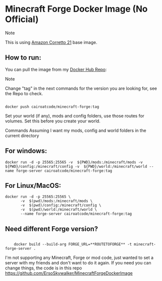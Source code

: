 # Minecraft Forge Docker Image (No Official)

> [!NOTE]
> This is using [Amazon Corretto 21](https://hub.docker.com/_/amazoncorretto) base image.

## How to run:

You can pull the image from my [Docker Hub Repo](https://hub.docker.com/repository/docker/cairoatcode/minecraft-forge):

> [!NOTE]
> Change "tag" in the next commands for the version you are looking for, see the Repo to check.

```shell

docker push cairoatcode/minecraft-forge:tag

```

Set your world (if any), mods and config folders, use those routes for volumes. Set this before you create your world.

Commands Assuming I want my mods, config and world folders in the current directory

## For windows:

```shell
docker run -d -p 25565:25565 -v  ${PWD}/mods:/minecraft/mods -v  ${PWD}/config:/minecraft/config -v  ${PWD}/world:/minecraft/world --name forge-server cairoatcode/minecraft-forge:tag
```

## For Linux/MacOS:

```shell
docker run -d -p 25565:25565 \
       -v  $(pwd)/mods:/minecraft/mods \
       -v  $(pwd)/config:/minecraft/config \
       -v  $(pwd)/world:/minecraft/world \
       --name forge-server cairoatcode/minecraft-forge:tag
```

## Need different Forge version?

```shell

    docker build --build-arg FORGE_URL=**ROUTETOFORGE** -t minecraft-forge-server .

```

I'm not supporting any Minecraft, Forge or mod code, just wanted to set a server with my friends and don't want to do it again. If you need you can change things, the code is in this repo https://github.com/ErsoSkywalker/MinecraftForgeDockerImage
